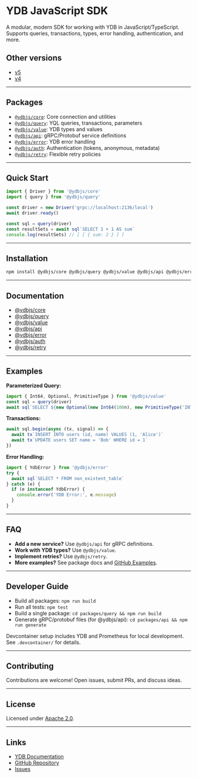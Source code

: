# YDB JavaScript SDK

A modular, modern SDK for working with YDB in JavaScript/TypeScript. Supports queries, transactions, types, error handling, authentication, and more.

## Other versions

- [v5](https://github.com/ydb-platform/ydb-js-sdk/tree/v5)
- [v4](https://github.com/ydb-platform/ydb-js-sdk/tree/v4.7.0)

---

## Packages

- [`@ydbjs/core`](./packages/core): Core connection and utilities
- [`@ydbjs/query`](./packages/query): YQL queries, transactions, parameters
- [`@ydbjs/value`](./packages/value): YDB types and values
- [`@ydbjs/api`](./packages/api): gRPC/Protobuf service definitions
- [`@ydbjs/error`](./packages/error): YDB error handling
- [`@ydbjs/auth`](./packages/auth): Authentication (tokens, anonymous, metadata)
- [`@ydbjs/retry`](./packages/retry): Flexible retry policies

---

## Quick Start

```ts
import { Driver } from '@ydbjs/core'
import { query } from '@ydbjs/query'

const driver = new Driver('grpc://localhost:2136/local')
await driver.ready()

const sql = query(driver)
const resultSets = await sql`SELECT 1 + 1 AS sum`
console.log(resultSets) // [ [ { sum: 2 } ] ]
```

---

## Installation

```sh
npm install @ydbjs/core @ydbjs/query @ydbjs/value @ydbjs/api @ydbjs/error
```

---

## Documentation

- [@ydbjs/core](./packages/core/README.md)
- [@ydbjs/query](./packages/query/README.md)
- [@ydbjs/value](./packages/value/README.md)
- [@ydbjs/api](./packages/api/README.md)
- [@ydbjs/error](./packages/error/README.md)
- [@ydbjs/auth](./packages/auth/README.md)
- [@ydbjs/retry](./packages/retry/README.md)

---

## Examples

**Parameterized Query:**

```ts
import { Int64, Optional, PrimitiveType } from '@ydbjs/value'
const sql = query(driver)
await sql`SELECT ${new Optional(new Int64(100n), new PrimitiveType('INT64'))};`
```

**Transactions:**

```ts
await sql.begin(async (tx, signal) => {
  await tx`INSERT INTO users (id, name) VALUES (1, 'Alice')`
  await tx`UPDATE users SET name = 'Bob' WHERE id = 1`
})
```

**Error Handling:**

```ts
import { YdbError } from '@ydbjs/error'
try {
  await sql`SELECT * FROM non_existent_table`
} catch (e) {
  if (e instanceof YdbError) {
    console.error('YDB Error:', e.message)
  }
}
```

---

## FAQ

- **Add a new service?** Use `@ydbjs/api` for gRPC definitions.
- **Work with YDB types?** Use `@ydbjs/value`.
- **Implement retries?** Use `@ydbjs/retry`.
- **More examples?** See package docs and [GitHub Examples](https://github.com/ydb-platform/ydb-js-sdk/tree/main/examples).

---

## Developer Guide

- Build all packages: `npm run build`
- Run all tests: `npm test`
- Build a single package: `cd packages/query && npm run build`
- Generate gRPC/protobuf files (for @ydbjs/api): `cd packages/api && npm run generate`

Devcontainer setup includes YDB and Prometheus for local development. See `.devcontainer/` for details.

---

## Contributing

Contributions are welcome! Open issues, submit PRs, and discuss ideas.

---

## License

Licensed under [Apache 2.0](LICENSE).

---

## Links

- [YDB Documentation](https://ydb.tech)
- [GitHub Repository](https://github.com/ydb-platform/ydb-js-sdk)
- [Issues](https://github.com/ydb-platform/ydb-js-sdk/issues)
